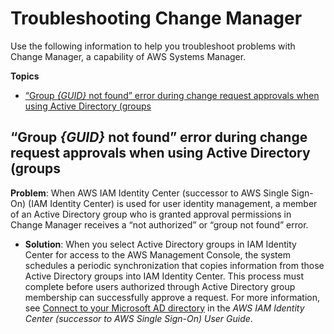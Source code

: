 # Troubleshooting Change Manager<a name="change-manager-troubleshooting"></a>

Use the following information to help you troubleshoot problems with Change Manager, a capability of AWS Systems Manager\.

**Topics**
+ [“Group *\{GUID\}* not found” error during change request approvals when using Active Directory \(groups](#change-manager-troubleshooting-sso)

## “Group *\{GUID\}* not found” error during change request approvals when using Active Directory \(groups<a name="change-manager-troubleshooting-sso"></a>

**Problem**: When AWS IAM Identity Center \(successor to AWS Single Sign\-On\) \(IAM Identity Center\) is used for user identity management, a member of an Active Directory group who is granted approval permissions in Change Manager receives a “not authorized” or “group not found” error\.
+ **Solution**: When you select Active Directory groups in IAM Identity Center for access to the AWS Management Console, the system schedules a periodic synchronization that copies information from those Active Directory groups into IAM Identity Center\. This process must complete before users authorized through Active Directory group membership can successfully approve a request\. For more information, see [Connect to your Microsoft AD directory](https://docs.aws.amazon.com/singlesignon/latest/userguide/manage-your-identity-source-ad.html) in the *AWS IAM Identity Center \(successor to AWS Single Sign\-On\) User Guide*\.